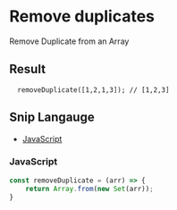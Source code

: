 # Remove duplicates
Remove Duplicate from an Array

## Result
```
  removeDuplicate([1,2,1,3]); // [1,2,3]
```

## Snip Langauge
* [JavaScript](#javascript)

### JavaScript
```js
const removeDuplicate = (arr) => {
    return Array.from(new Set(arr));
}
```
